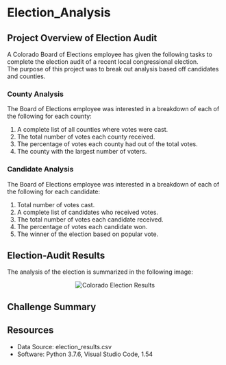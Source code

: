 # Election_Analysis

## Project Overview of Election Audit
A Colorado Board of Elections employee has given the following tasks to complete the election audit of a recent local congressional election.<br>
The purpose of this project was to break out analysis based off candidates and counties.

### County Analysis
The Board of Elections employee was interested in a breakdown of each of the following for each county:

1. A complete list of all counties where votes were cast.
2. The total number of votes each county received.
3. The percentage of votes each county had out of the total votes.
4. The county with the largest number of voters.

### Candidate Analysis
The Board of Elections employee was interested in a breakdown of each of the following for each candidate:

1. Total number of votes cast.
2. A complete list of candidates who received votes.
3. The total number of votes each candidate received.
4. The percentage of votes each candidate won.
5. The winner of the election based on popular vote.

## Election-Audit Results

The analysis of the election is summarized in the following image:
<p align="center">
    <img  src="https://github.com/smyoung88/Election_Analysis/tree/main/analysis/election_results_image.png" title="Colorado Election Results">
</p>


## Challenge Summary


## Resources
- Data Source: election_results.csv
- Software: Python 3.7.6, Visual Studio Code, 1.54
